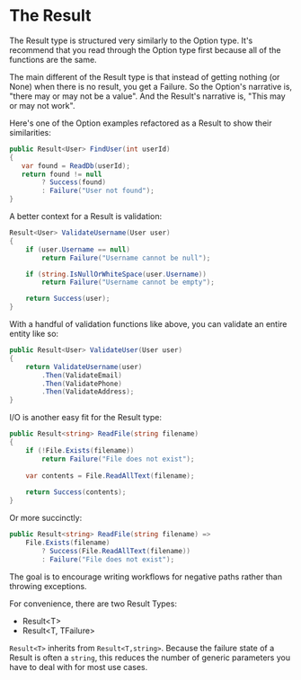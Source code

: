 ﻿# The Result

The Result type is structured very similarly to the Option type.  It's recommend that
you read through the Option type first because all of the functions are the same.

The main different of the Result type is that instead of getting nothing (or None) when
there is no result, you get a Failure.  So the Option's narrative is, "there may or may not
be a value".  And the Result's narrative is, "This may or may not work".

Here's one of the Option examples refactored as a Result to show their similarities:
```cs
public Result<User> FindUser(int userId)
{
   var found = ReadDb(userId);
   return found != null
        ? Success(found)
        : Failure("User not found"); 
}
```
A better context for a Result is validation:
```cs
Result<User> ValidateUsername(User user)
{
    if (user.Username == null)
        return Failure("Username cannot be null");

    if (string.IsNullOrWhiteSpace(user.Username))
        return Failure("Username cannot be empty");

    return Success(user);
}
```
With a handful of validation functions like above, you can validate an entire entity like so:
```cs
public Result<User> ValidateUser(User user)
{
    return ValidateUsername(user)
        .Then(ValidateEmail)
        .Then(ValidatePhone)
        .Then(ValidateAddress);
}
```
I/O is another easy fit for the Result type:
```cs
public Result<string> ReadFile(string filename)
{
    if (!File.Exists(filename))
        return Failure("File does not exist");
        
    var contents = File.ReadAllText(filename);
    
    return Success(contents);
}
```
Or more succinctly:
```cs
public Result<string> ReadFile(string filename) => 
    File.Exists(filename)
        ? Success(File.ReadAllText(filename))
        : Failure("File does not exist");        
```

The goal is to encourage writing workflows for negative paths rather than throwing exceptions.

For convenience, there are two Result Types:

* Result&lt;T&gt;
* Result&lt;T, TFailure&gt;

`Result<T>` inherits from `Result<T,string>`.  Because the failure state of a Result is often
a `string`, this reduces the number of generic parameters you have to deal with for most
use cases.
